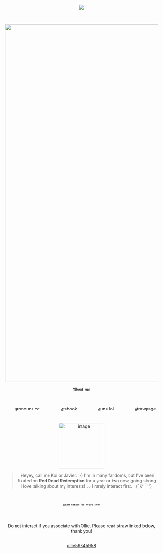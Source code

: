 <div align="center">

  
![](https://komarev.com/ghpvc/?username=sillybillykoijoi&color=724b2f&label=Folks&style=plastic)
<br />


<br />
<br />

<img width="1310" height="1177" alt="image" src="https://github.com/user-attachments/assets/61478554-9b88-4907-8f5d-65e311c63753" />



<br />

𝕬𝒃𝒐𝒖𝒕 𝒎𝒆

<br />

ㅤㅤ[𝖕](https://pronouns.cc/@sillybillykoijoi)ronouns.cc
⠀ ⠀ ⠀ ⠀ ⠀[𝖆](https://sillybillykoijoi.atabook.org/)tabook⠀ ⠀ ⠀ ⠀ ⠀  [𝖌](https://guns.lol/sillybillykoijoi)uns.lol⠀ ⠀ ⠀ ⠀ ⠀  [𝖘](https://sillybillykoijoii.straw.page)trawpage
ㅤ
<br />
<br />
<img width="150" height="150" alt="image" src="https://github.com/user-attachments/assets/8ad18d73-31f2-457a-a549-f8b457dca334" />
<br />
> Heyey, call me Koi or Javier. :-) I'm in many fandoms, but I've been fixated on **Red Dead Redemption** for a year or two now, going strong. I love talking about my interests! ⸝⸝ I rarely interact first. （´∇｀''）
<br />

ᴿᵉᵃᵈ ˢᵗʳᵃʷ ᶠᵒʳ ᵐᵒʳᵉ ᶦⁿᶠᵒ

 

 <br />
<br />
Do not interact if you associate with Ollie. Please read straw linked below, thank you!
<br />
<br />

[ollie59845958](https://ollie59845958.straw.page/)

